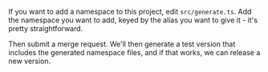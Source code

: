 If you want to add a namespace to this project, edit `src/generate.ts`.
Add the namespace you want to add, keyed by the alias you want to give it - it's pretty
straightforward.

Then submit a merge request. We'll then generate a test version that includes the generated
namespace files, and if that works, we can release a new version.
